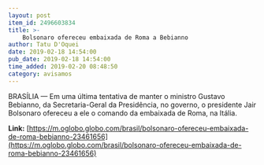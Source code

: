 ```yaml
---
layout: post
item_id: 2496603834
title: >-
    Bolsonaro ofereceu embaixada de Roma a Bebianno
author: Tatu D'Oquei
date: 2019-02-18 14:54:00
pub_date: 2019-02-18 14:54:00
time_added: 2019-02-20 08:48:50
category: avisamos
---
```


BRASÍLIA — Em uma última tentativa de manter o ministro Gustavo Bebianno, da Secretaria-Geral da Presidência, no governo, o presidente Jair Bolsonaro ofereceu a ele o comando da embaixada de Roma, na Itália.

**Link:** [https://m.oglobo.globo.com/brasil/bolsonaro-ofereceu-embaixada-de-roma-bebianno-23461656](https://m.oglobo.globo.com/brasil/bolsonaro-ofereceu-embaixada-de-roma-bebianno-23461656)

